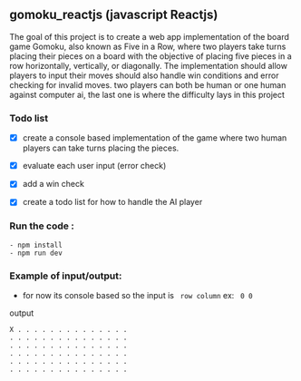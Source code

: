 ## gomoku_reactjs (javascript Reactjs)
 The goal of this project is to create a web app implementation of the board game Gomoku, also known as Five in a Row, where two players take turns placing their pieces on a board with the objective of placing five pieces in a row horizontally, vertically, or diagonally. The implementation should allow players to input their moves should also handle win conditions and error checking for invalid moves. two players can both be human or one human against computer ai, the last one is where the difficulty lays in this project

### Todo list
- [x] create a console based implementation of the game where two human players can take turns placing the pieces. 
- [x] evaluate each user input (error check)
- [x] add a win check
- [x] create a todo list for how to handle the AI player


### Run the code :
```
- npm install
- npm run dev
```


### Example of input/output:
- for now its console based so the input is `` row column`` ex: `` 0 0``

output
```
X . . . . . . . . . . . . . .
. . . . . . . . . . . . . . .
. . . . . . . . . . . . . . .
. . . . . . . . . . . . . . .
. . . . . . . . . . . . . . .
. . . . . . . . . . . . . . .
```